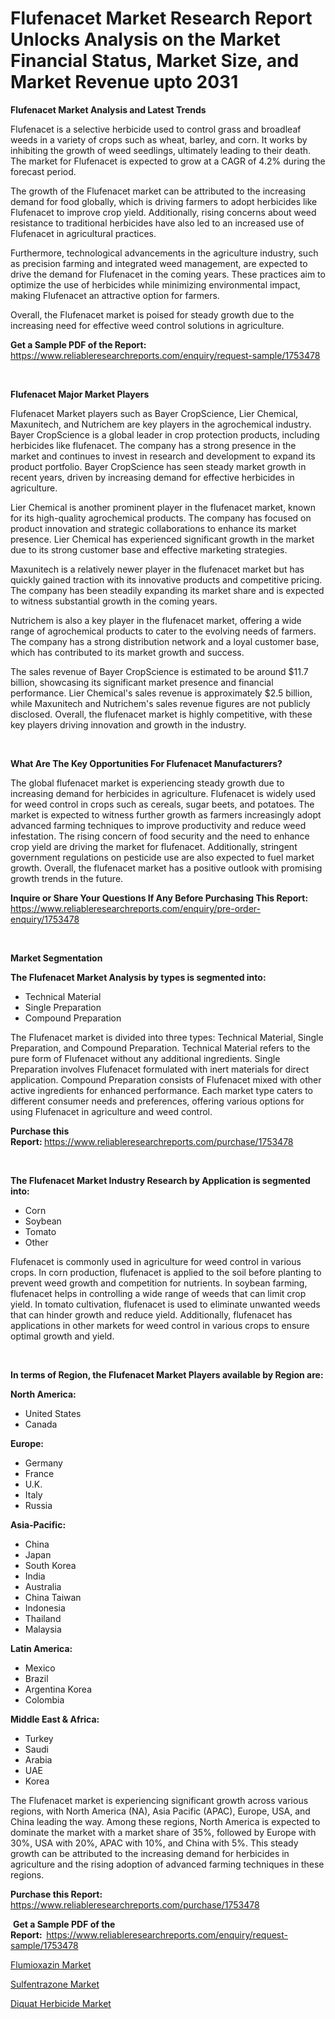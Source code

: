 <p><h1>Flufenacet Market Research Report Unlocks Analysis on the Market Financial Status, Market Size, and Market Revenue upto 2031</h1></p><p><strong>Flufenacet Market Analysis and Latest Trends</strong></p>
<p><p>Flufenacet is a selective herbicide used to control grass and broadleaf weeds in a variety of crops such as wheat, barley, and corn. It works by inhibiting the growth of weed seedlings, ultimately leading to their death. The market for Flufenacet is expected to grow at a CAGR of 4.2% during the forecast period. </p><p>The growth of the Flufenacet market can be attributed to the increasing demand for food globally, which is driving farmers to adopt herbicides like Flufenacet to improve crop yield. Additionally, rising concerns about weed resistance to traditional herbicides have also led to an increased use of Flufenacet in agricultural practices. </p><p>Furthermore, technological advancements in the agriculture industry, such as precision farming and integrated weed management, are expected to drive the demand for Flufenacet in the coming years. These practices aim to optimize the use of herbicides while minimizing environmental impact, making Flufenacet an attractive option for farmers. </p><p>Overall, the Flufenacet market is poised for steady growth due to the increasing need for effective weed control solutions in agriculture.</p></p>
<p><strong>Get a Sample PDF of the Report:&nbsp;</strong> <a href="https://www.reliableresearchreports.com/enquiry/request-sample/1753478">https://www.reliableresearchreports.com/enquiry/request-sample/1753478</a></p>
<p>&nbsp;</p>
<p><strong>Flufenacet Major Market Players</strong></p>
<p><p>Flufenacet Market players such as Bayer CropScience, Lier Chemical, Maxunitech, and Nutrichem are key players in the agrochemical industry. Bayer CropScience is a global leader in crop protection products, including herbicides like flufenacet. The company has a strong presence in the market and continues to invest in research and development to expand its product portfolio. Bayer CropScience has seen steady market growth in recent years, driven by increasing demand for effective herbicides in agriculture.</p><p>Lier Chemical is another prominent player in the flufenacet market, known for its high-quality agrochemical products. The company has focused on product innovation and strategic collaborations to enhance its market presence. Lier Chemical has experienced significant growth in the market due to its strong customer base and effective marketing strategies.</p><p>Maxunitech is a relatively newer player in the flufenacet market but has quickly gained traction with its innovative products and competitive pricing. The company has been steadily expanding its market share and is expected to witness substantial growth in the coming years.</p><p>Nutrichem is also a key player in the flufenacet market, offering a wide range of agrochemical products to cater to the evolving needs of farmers. The company has a strong distribution network and a loyal customer base, which has contributed to its market growth and success.</p><p>The sales revenue of Bayer CropScience is estimated to be around $11.7 billion, showcasing its significant market presence and financial performance. Lier Chemical's sales revenue is approximately $2.5 billion, while Maxunitech and Nutrichem's sales revenue figures are not publicly disclosed. Overall, the flufenacet market is highly competitive, with these key players driving innovation and growth in the industry.</p></p>
<p>&nbsp;</p>
<p><strong>What Are The Key Opportunities For Flufenacet Manufacturers?</strong></p>
<p><p>The global flufenacet market is experiencing steady growth due to increasing demand for herbicides in agriculture. Flufenacet is widely used for weed control in crops such as cereals, sugar beets, and potatoes. The market is expected to witness further growth as farmers increasingly adopt advanced farming techniques to improve productivity and reduce weed infestation. The rising concern of food security and the need to enhance crop yield are driving the market for flufenacet. Additionally, stringent government regulations on pesticide use are also expected to fuel market growth. Overall, the flufenacet market has a positive outlook with promising growth trends in the future.</p></p>
<p><strong>Inquire or Share Your Questions If Any Before Purchasing This Report:</strong> <a href="https://www.reliableresearchreports.com/enquiry/pre-order-enquiry/1753478">https://www.reliableresearchreports.com/enquiry/pre-order-enquiry/1753478</a></p>
<p>&nbsp;</p>
<p><strong>Market Segmentation</strong></p>
<p><strong>The Flufenacet Market Analysis by types is segmented into:</strong></p>
<p><ul><li>Technical Material</li><li>Single Preparation</li><li>Compound Preparation</li></ul></p>
<p><p>The Flufenacet market is divided into three types: Technical Material, Single Preparation, and Compound Preparation. Technical Material refers to the pure form of Flufenacet without any additional ingredients. Single Preparation involves Flufenacet formulated with inert materials for direct application. Compound Preparation consists of Flufenacet mixed with other active ingredients for enhanced performance. Each market type caters to different consumer needs and preferences, offering various options for using Flufenacet in agriculture and weed control.</p></p>
<p><strong>Purchase this Report:&nbsp;</strong><a href="https://www.reliableresearchreports.com/purchase/1753478">https://www.reliableresearchreports.com/purchase/1753478</a></p>
<p>&nbsp;</p>
<p><strong>The Flufenacet Market Industry Research by Application is segmented into:</strong></p>
<p><ul><li>Corn</li><li>Soybean</li><li>Tomato</li><li>Other</li></ul></p>
<p><p>Flufenacet is commonly used in agriculture for weed control in various crops. In corn production, flufenacet is applied to the soil before planting to prevent weed growth and competition for nutrients. In soybean farming, flufenacet helps in controlling a wide range of weeds that can limit crop yield. In tomato cultivation, flufenacet is used to eliminate unwanted weeds that can hinder growth and reduce yield. Additionally, flufenacet has applications in other markets for weed control in various crops to ensure optimal growth and yield.</p></p>
<p>&nbsp;</p>
<p><strong>In terms of Region, the Flufenacet Market Players available by Region are:</strong></p>
<p>
    <p> <strong> North America: </strong>
        <ul>
            <li>United States</li>
            <li>Canada</li>
        </ul>
        </p> 
    <p> <strong> Europe: </strong>
        <ul>
            <li>Germany</li>
            <li>France</li>
            <li>U.K.</li>
            <li>Italy</li>
            <li>Russia</li>
        </ul>
        </p> 
    <p> <strong> Asia-Pacific: </strong>
        <ul>
            <li>China</li>
            <li>Japan</li>
            <li>South Korea</li>
            <li>India</li>
            <li>Australia</li>
            <li>China Taiwan</li>
            <li>Indonesia</li>
            <li>Thailand</li>
            <li>Malaysia</li>
        </ul>
        </p> 
    <p> <strong> Latin America: </strong>
        <ul>
            <li>Mexico</li>
            <li>Brazil</li>
            <li>Argentina Korea</li>
            <li>Colombia</li>
        </ul>
        </p> 
    <p> <strong> Middle East & Africa: </strong>
        <ul>
            <li>Turkey</li>
            <li>Saudi</li>
            <li>Arabia</li>
            <li>UAE</li>
            <li>Korea</li>
        </ul>
    </p>
    </p>
<p><p>The Flufenacet market is experiencing significant growth across various regions, with North America (NA), Asia Pacific (APAC), Europe, USA, and China leading the way. Among these regions, North America is expected to dominate the market with a market share of 35%, followed by Europe with 30%, USA with 20%, APAC with 10%, and China with 5%. This steady growth can be attributed to the increasing demand for herbicides in agriculture and the rising adoption of advanced farming techniques in these regions.</p></p>
<p><strong>Purchase this Report: </strong><a href="https://www.reliableresearchreports.com/purchase/1753478">https://www.reliableresearchreports.com/purchase/1753478</a></p>
<p>&nbsp;<strong>Get a Sample PDF of the Report:&nbsp;&nbsp;</strong><a href="https://www.reliableresearchreports.com/enquiry/request-sample/1753478">https://www.reliableresearchreports.com/enquiry/request-sample/1753478</a></p>
<p><strong></strong></p>
<p><p><a href="https://github.com/suaretopek9/Market-Research-Report-List-1/blob/main/flumioxazin-market.md">Flumioxazin Market</a></p><p><a href="https://github.com/moyahfrancoestellec51j635wcx/Market-Research-Report-List-1/blob/main/sulfentrazone-market.md">Sulfentrazone Market</a></p><p><a href="https://github.com/mharielmesa/Market-Research-Report-List-2/blob/main/diquat-herbicide-market.md">Diquat Herbicide Market</a></p></p>